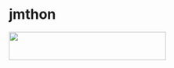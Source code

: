 # jmthon

<p align="left"><a href="https://heroku.com/deploy?template=https://github.com/anasookk/roz"> <img src="https://img.shields.io/badge/Deploy%20To%20Heroku-purple?style=for-the-badge&logo=heroku" width="320" height="58.45"/></a></p>
